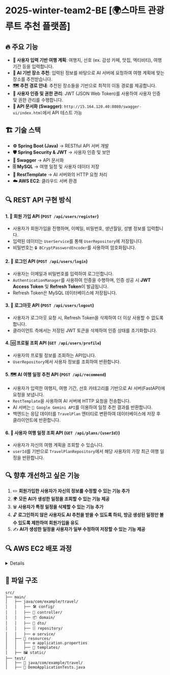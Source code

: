 #  2025-winter-team2-BE    [🌍스마트 관광 루트 추천 플랫폼]


## 🔥 주요 기능

*   **📍 사용자 입력 기반 여행 계획**: 여행지, 선호 (ex. 감성 카페, 맛집, 액티비티), 여행 기간 등을 입력합니다.
*   **🤖 AI 기반 장소 추천**: 입력된 정보를 바탕으로 AI 서버에 요청하여 여행 계획에 맞는 장소를 추천받습니다.
*   **🗺️ 추천 경로 안내**: 추천된 장소들을 기반으로 최적의 이동 경로를 제공합니다.
*   **🔐 사용자 인증 및 권한 관리**: JWT (JSON Web Token)를 사용하여 사용자 인증 및 권한 관리를 수행합니다.
*   **📄 API 문서화 (Swagger)**: `http://15.164.120.40:8080/swagger-ui/index.html`에서 API 테스트 가능

## 🏗️ 기술 스택

- **⚙️ Spring Boot (Java)** → RESTful API 서버 개발
- **🛡️ Spring Security & JWT** → 사용자 인증 및 보안
- **📑 Swagger** → API 문서화
- **🗄️ MySQL** → 여행 일정 및 사용자 데이터 저장
- **📡 RestTemplate** → AI 서버와의 HTTP 요청 처리
- **☁️ AWS EC2**: 클라우드 서버 환경


## 🔍 REST API 구현 방식

#### **1. 📝 회원 가입 API (`POST /api/users/register`)**
- 사용자가 회원가입을 진행하며, 이메일, 비밀번호, 생년월일, 성별 정보를 입력합니다.
- 입력된 데이터는 `UserService`를 통해 `UserRepository`에 저장됩니다.
- 비밀번호는 `🔒 BCryptPasswordEncoder`를 사용하여 암호화됩니다.

#### **2. 🔑 로그인 API (`POST /api/users/login`)**
- 사용자는 이메일과 비밀번호를 입력하여 로그인합니다.
- `AuthenticationManager`를 사용하여 인증을 수행하며, 인증 성공 시 **JWT Access Token** 및 **Refresh Token**이 발급됩니다.
- Refresh Token은 MySQL 데이터베이스에 저장됩니다.

#### **3. 🚪 로그아웃 API (`POST /api/users/logout`)**
- 사용자가 로그아웃 요청 시, Refresh Token을 삭제하여 더 이상 사용할 수 없도록 합니다.
- 클라이언트 측에서는 저장된 JWT 토큰을 삭제하여 인증 상태를 초기화합니다.

#### **4. 🆔 프로필 조회 API (`GET /api/users/profile`)**
- 사용자의 프로필 정보를 조회하는 API입니다.
- `UserRepository`에서 사용자 정보를 조회하여 반환합니다.

#### **5. 🗺️ AI 여행 일정 추천 API (`POST /api/recommend`)**
- 사용자가 입력한 여행지, 여행 기간, 선호 카테고리를 기반으로 AI 서버(FastAPI)에 요청을 보냅니다.
- `RestTemplate`을 사용하여 AI 서버에 HTTP 요청을 전송합니다.
- AI 서버는 `🤖 Google Gemini API`를 이용하여 일정 추천 결과를 반환합니다.
- 백엔드는 응답 데이터를 `TravelPlan` 엔터티로 변환하여 데이터베이스에 저장 후 클라이언트에 반환합니다.

#### **6. 📌 사용자 여행 일정 조회 API (`GET /api/plans/{userId}`)**
- 사용자가 자신의 여행 계획을 조회할 수 있습니다.
- `userId`를 기반으로 `TravelPlanRepository`에서 해당 사용자의 가장 최근 여행 일정을 반환합니다.

##  🔍 향후 개선하고 싶은 기능

1. ✏️ **회원가입한 사용자가 자신의 정보를 수정할 수 있는 기능 추가**
2. 🌍 **모든 AI가 생성한 일정을 조회할 수 있는 기능 제공**
3. 🗑️ **사용자가 특정 일정을 삭제할 수 있는 기능 추가**
4. 🔓 **로그인하지 않은 사용자도 AI 추천을 받을 수 있도록 하되, 방금 생성된 일정만 볼 수 있도록 제한하여 회원가입을 유도**
5. ✍️ **AI가 생성한 일정을 사용자가 일부 수정하여 저장할 수 있는 기능 제공**

## 🔍 AWS EC2 배포 과정

<details>
  
## 개요

이 가이드는 AWS EC2를 사용하여 Spring Boot와 FastAPI 애플리케이션을 배포하는 방법을 설명합니다. Spring Boot는 포트 8080에서 실행되며, FastAPI는 포트 8000에서 실행됩니다. 데이터베이스로는 MySQL을 사용합니다.

## 배포 과정

### 1. AWS EC2 인스턴스 생성 및 고정 IP 설정

- AWS EC2 인스턴스를 생성합니다.
- Ubuntu Server 22.04 LTS를 사용합니다.
- 필요한 포트(22, 80, 443, 8080, 8000)를 열어줍니다.
- 탄력적 IP(고정 IP)를 생성하고 EC2 인스턴스에 연결합니다.

### 2. DB 생성 및 설정

- EC2에서 DBMS 설치 및 사용합니다.
- EC2 인스턴스에 SSH로 접속합니다.
- MySQL을 설치하고 보안 설정을 진행합니다.
- 데이터베이스와 사용자를 생성합니다.
- 인바운드 규칙에서 MySQL 포트(3306)를 열어줍니다.

### 3. CORS 설정 및 DB 연결

- **CORS 설정**: 
  - Spring Boot와 FastAPI에서 CORS를 설정하여 다른 출처의 요청을 허용합니다.
  
- **DB 연결**: 
  - Spring Boot에서 MySQL 데이터베이스에 연결합니다.

### 4. JAR 파일 생성 및 전송

- Spring Boot 프로젝트에서 JAR 파일을 생성합니다.
- 생성된 JAR 파일을 EC2 인스턴스로 전송합니다.

### 5. EC2에서 애플리케이션 실행

- Spring Boot 애플리케이션을 포트 8080에서 실행합니다.
- FastAPI 애플리케이션을 포트 8000에서 실행합니다.

## 환경 설정

- **인바운드 규칙**:
  
  - 80번 포트: HTTP 요청
  - 443번 포트: HTTPS 요청
  - 8080번 포트: Spring Boot 애플리케이션
  - 8000번 포트: FastAPI 애플리케이션(AI)
  - 3306번 포트: MySQL 접속
 </details>

## 📂 파일 구조
```
src/
├── main/
│   ├── java/com/example/travel/
│   │   ├── 🛠️ config/ 
│   │   ├── 🚀 controller/ 
│   │   ├── 📦 domain/  
│   │   ├── 📜 dto/ 
│   │   ├── 🗄️ repository/ 
│   │   ├── ⚙️ service/ 
│   ├── 📂 resources/
│   │   ├── ⚙️ application.properties  
│   │   ├── 🎨 templates/ 
│   ├── 🖼️ static/
├── test/
│   ├── 🧪 java/com/example/travel/  
│   ├── 📝 DemoApplicationTests.java
```
